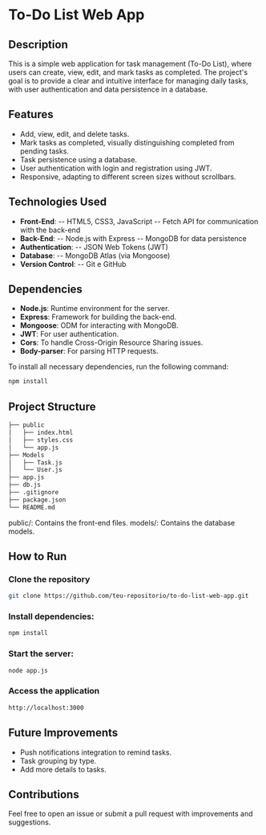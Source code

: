 # To-Do List Web App

## Description

This is a simple web application for task management (To-Do List), where users can create, view, edit, and mark tasks as completed. The project's goal is to provide a clear and intuitive interface for managing daily tasks, with user authentication and data persistence in a database.

## Features
- Add, view, edit, and delete tasks.
- Mark tasks as completed, visually distinguishing completed from pending tasks.
- Task persistence using a database.
- User authentication with login and registration using JWT.
- Responsive, adapting to different screen sizes without scrollbars.

## Technologies Used

- **Front-End**:
-- HTML5, CSS3, JavaScript
-- Fetch API for communication with the back-end
- **Back-End**:
-- Node.js with  Express
-- MongoDB for data persistence
- **Authentication**:
-- JSON Web Tokens (JWT)
- **Database**:
-- MongoDB Atlas (via Mongoose)
- **Version Control**:
-- Git e GitHub

## Dependencies

- **Node.js**: Runtime environment for the server.
- **Express**: Framework for building the back-end.
- **Mongoose**: ODM for interacting with MongoDB.
- **JWT**: For user authentication.
- **Cors**: To handle Cross-Origin Resource Sharing issues.
- **Body-parser**: For parsing HTTP requests.

To install all necessary dependencies, run the following command:

```sh
npm install
```

## Project Structure

```sh
├── public
│   ├── index.html
│   ├── styles.css
│   └── app.js
├── Models
│   ├── Task.js
│   └── User.js
├── app.js
├── db.js
├── .gitignore
├── package.json
└── README.md
```
public/: Contains the front-end files.
models/: Contains the database models.

## How to Run

### Clone the repository

```sh
git clone https://github.com/teu-repositorio/to-do-list-web-app.git
```

### Install dependencies:

```sh
npm install
```

### Start the server:

```sh
node app.js
```

### Access the application
```sh
http://localhost:3000
```

## Future Improvements
- Push notifications integration to remind tasks.
- Task grouping by type.
- Add more details to tasks.

## Contributions

Feel free to open an issue or submit a pull request with improvements and suggestions.